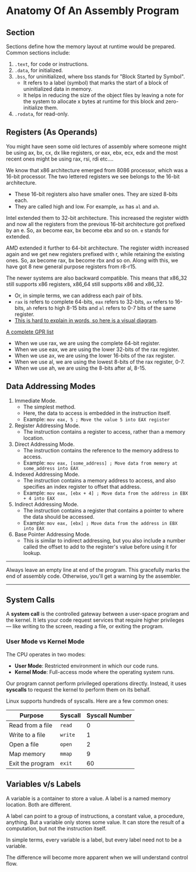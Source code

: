 # Anatomy Of An Assembly Program

## Section

Sections define how the memory layout at runtime would be prepared. Common sections include:

1. `.text`, for code or instructions.
2. `.data`, for initialized.
3. `.bss`, for uninitialized, where bss stands for "Block Started by Symbol".
   * It refers to a label (symbol) that marks the start of a block of uninitialized data in memory.
   * It helps in reducing the size of the object files by leaving a note for the system to allocate x bytes at runtime for this block and zero-initialize them.
4. `.rodata`, for read-only.

## Registers (As Operands)

You might have seen some old lectures of assembly where someone might be using ax, bx, cx, dx like registers, or eax, ebx, ecx, edx and the most recent ones might be using rax, rsi, rdi etc....

We know that x86 architecture emerged from 8086 processor, which was a 16-bit processor. The two lettered registers we see belongs to the 16-bit architecture.

* These 16-bit registers also have smaller ones. They are sized 8-bits each.
* They are called high and low. For example, `ax` has `al` and `ah`.

Intel extended them to 32-bit architecture. This increased the register width and now all the registers from the previous 16-bit architecture got prefixed by an e. So, ax become eax, bx become ebx and so on. `e` stands for extended.

AMD extended it further to 64-bit architecture. The register width increased again and we get new registers prefixed with r, while retaining the existing ones. So, ax become rax, bx become rbx and so on. Along with this, we have got 8 new general purpose registers from r8-r15.

The newer systems are also backward compatible. This means that x86\_32 still supports x86 registers, x86\_64 still supports x86 and x86\_32.

* Or, in simple terms, we can address each pair of bits.
* `rax` is refers to complete 64-bits, `eax` refers to 32-bits, `ax` refers to 16-bits, `ah` refers to high 8-15 bits and `al` refers to 0-7 bits of the same register.
* [This is hard to explain in words, so here is a visual diagram](https://miro.medium.com/v2/resize:fit:1100/format:webp/1*PSTOKsqSfpKLxrFEr2BY2Q.png).

[A complete GPR list](https://www.google.com/imgres?q=x86%2064%20rax%20register%20anatomy\&imgurl=https%3A%2F%2Fwww.researchgate.net%2Fpublication%2F342043300%2Ffigure%2Ftbl1%2FAS%3A900496000827404%401591706385889%2FThe-sixteen-x86-64-general-purpose-registers-and-their-sub-registers.png\&imgrefurl=https%3A%2F%2Fwww.researchgate.net%2Ffigure%2FThe-sixteen-x86-64-general-purpose-registers-and-their-sub-registers_tbl1_342043300\&docid=xbGBS-ISu9YcPM\&tbnid=iHb1hi27pi33ZM\&vet=12ahUKEwjtu8-Zo4yNAxW7XmwGHfwTDG4QM3oECFoQAA..i\&w=565\&h=466\&hcb=2\&ved=2ahUKEwjtu8-Zo4yNAxW7XmwGHfwTDG4QM3oECFoQAA)

* When we use rax, we are using the complete 64-bit register.
* When we use eax, we are using the lower 32-bits of the rax register.
* When we use ax, we are using the lower 16-bits of the rax register.
* When we use al, we are using the lowest 8-bits of the rax register, 0-7.
* When we use ah, we are using the 8-bits after al, 8-15.

## Data Addressing Modes

1. Immediate Mode.
   * The simplest method.
   * Here, the data to access is embedded in the instruction itself.
   * Example: `mov eax, 5 ; Move the value 5 into EAX register`
2. Register Addressing Mode.
   * The instruction contains a register to access, rather than a memory location.
3. Direct Addressing Mode.
   * The instruction contains the reference to the memory address to access.
   * Example: `mov eax, [some_address] ; Move data from memory at some_address into EAX`
4. Indexed Addressing Mode.
   * The instruction contains a memory address to access, and also specifies an index register to offset that address.
   * Example: `mov eax, [ebx + 4] ; Move data from the address in EBX + 4 into EAX`
5. Indirect Addressing Mode.
   * The instruction contains a register that contains a pointer to where the data should be accessed.
   * Example: `mov eax, [ebx] ; Move data from the address in EBX into EAX`
6. Base Pointer Addressing Mode.
   * This is similar to indirect addressing, but you also include a number called the offset to add to the register's value before using it for lookup.

***

Always leave an empty line at end of the program. This gracefully marks the end of assembly code. Otherwise, you'll get a warning by the assembler.

***

## System Calls

A **system call** is the controlled gateway between a user-space program and the kernel. It lets your code request services that require higher privileges — like writing to the screen, reading a file, or exiting the program.

### User Mode vs Kernel Mode

The CPU operates in two modes:

* **User Mode**: Restricted environment in which our code runs.
* **Kernel Mode**: Full-access mode where the operating system runs.

Our program cannot perform privileged operations directly. Instead, it uses **syscalls** to request the kernel to perform them on its behalf.

Linux supports hundreds of syscalls. Here are a few common ones:

| Purpose          | Syscall | Syscall Number |
| ---------------- | ------- | -------------- |
| Read from a file | `read`  | 0              |
| Write to a file  | `write` | 1              |
| Open a file      | `open`  | 2              |
| Map memory       | `mmap`  | 9              |
| Exit the program | `exit`  | 60             |

## Variables v/s Labels

A variable is a container to store a value. A label is a named memory location. Both are different.

A label can point to a group of instructions, a constant value, a procedure, anything. But a variable only stores some value. It can store the result of a computation, but not the instruction itself.

In simple terms, every variable is a label, but every label need not to be a variable.

The difference will become more apparent when we will understand control flow.
